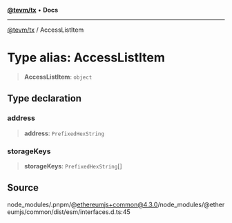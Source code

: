 [**@tevm/tx**](../README.md) • **Docs**

***

[@tevm/tx](../globals.md) / AccessListItem

# Type alias: AccessListItem

> **AccessListItem**: `object`

## Type declaration

### address

> **address**: `PrefixedHexString`

### storageKeys

> **storageKeys**: `PrefixedHexString`[]

## Source

node\_modules/.pnpm/@ethereumjs+common@4.3.0/node\_modules/@ethereumjs/common/dist/esm/interfaces.d.ts:45
